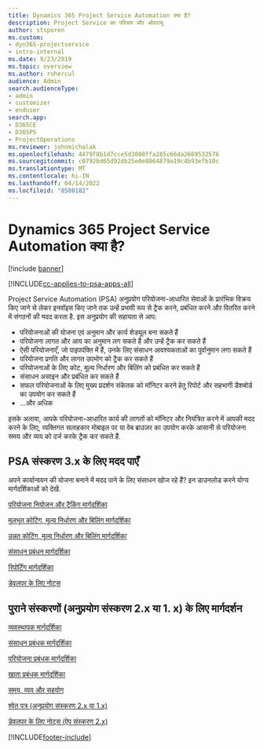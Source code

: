 ```yaml
---
title: Dynamics 365 Project Service Automation क्या है?
description: Project Service का परिचय और ओवरव्यू
author: stsporen
ms.custom:
- dyn365-projectservice
- intro-internal
ms.date: 9/23/2019
ms.topic: overview
ms.author: ruhercul
audience: Admin
search.audienceType:
- admin
- customizer
- enduser
search.app:
- D365CE
- D365PS
- ProjectOperations
ms.reviewer: johnmichalak
ms.openlocfilehash: 4479f8b1d7cce5d3008ffa285c66da2669532576
ms.sourcegitcommit: c0792bd65d92db25e0e8864879a19c4b93efb10c
ms.translationtype: MT
ms.contentlocale: hi-IN
ms.lasthandoff: 04/14/2022
ms.locfileid: "8580182"
---
```

# <a name="what-is-dynamics-365-project-service-automation"></a>Dynamics 365 Project Service Automation क्या है?

[!include [banner](../includes/psa-now-project-operations.md)]

[!INCLUDE[cc-applies-to-psa-apps-all](../includes/cc-applies-to-psa-apps-all.md)]

Project Service Automation (PSA) अनुप्रयोग परियोजना-आधारित सेवाओं के प्रारंभिक विक्रय किए जाने से लेकर इनवॉइस किए जाने तक उन्हें प्रभावी रूप से ट्रैक करने, प्रबंधित करने और वितरित करने में संगठनों की मदद करता है. इस अनुप्रयोग की सहायता से आप:

- परियोजनाओं की योजना एवं अनुमान और कार्य शेड्यूल बना सकते हैं
- परियोजना लागत और आय का अनुमान लग सकते हैं और उन्हें ट्रैक कर सकते हैं
- ऐसी परियोजनाएँ, जो पाइपपंक्ति में हैं, उनके लिए संसाधन आवश्यकताओं का पूर्वानुमान लगा सकते हैं
- परियोजना प्रगति और लागत उपभोग को ट्रैक कर सकते हैं
- परियोजनाओं के लिए कोट, मूल्य निर्धारण और बिलिंग को प्रबंधित कर सकते हैं
- संसाधन असाइन और प्रबंधित कर सकते हैं
- सफल परियोजनाओं के लिए मुख्य प्रदर्शन संकेतक को मॉनिटर करने हेतु रिपोर्ट और सहभागी डैशबोर्ड का उपयोग कर सकते हैं
- ...और अधिक

इसके अलावा, आपके परियोजना-आधारित कार्य की लागतों को मॉनिटर और नियंत्रित करने में आपकी मदद करने के लिए, व्यक्तिगत सलाहकार मोबाइल पर या वेब ब्राउज़र का उपयोग करके आसानी से परियोजना समय और व्यय को दर्ज करके ट्रैक कर सकते हैं.

## <a name="get-help-with-psa-version-3x"></a>PSA संस्करण 3.x के लिए मदद पाएँ
अपने कार्यान्वयन की योजना बनाने में मदद पाने के लिए संसाधन खोज रहे हैं? इन डाउनलोड करने योग्य मार्गदर्शिकाओं को देखें.

 [परियोजना नियोजन और ट्रैकिंग मार्गदर्शिका](../psa/implementation-guides/project-planning-tracking.md)

 [मूलभूत कोटिंग, मूल्य निर्धारण और बिलिंग मार्गदर्शिका](../psa/implementation-guides/begin-quoting-pricing-billing.md)

 [उन्नत कोटिंग, मूल्य निर्धारण और बिलिंग मार्गदर्शिका](../psa/implementation-guides/adv-quoting-pricing-billing.md)

 [संसाधन प्रबंधन मार्गदर्शिका](../psa/implementation-guides/resource-management-guide.md)

 [रिपोर्टिंग मार्गदर्शिका](../psa/implementation-guides/reporting-guide.md)

 [डेवलपर के लिए नोट्स](../psa/developer-guides/overview-dev-notes-v3.x.md)

## <a name="guidance-for-earlier-versions-app-version-2x-or-1x"></a>पुराने संस्करणों (अनुप्रयोग संस्करण 2.x या 1. x) के लिए मार्गदर्शन
 [व्यवस्थापक मार्गदर्शिका](../psa/admin-guide.md)

 [संसाधन प्रबंधक मार्गदर्शिका](../psa/resource-manager-guide.md)

 [परियोजना प्रबंधक मार्गदर्शिका](../psa/project-manager-guide.md)

 [खाता प्रबंधक मार्गदर्शिका](../psa/account-manager-guide.md)

 [समय, व्यय और सहयोग](../psa/time-expense-collaboration-guide.md)

 [श्वेत पत्र (अनुप्रयोग संस्करण 2.x या 1.x)](../psa/white-papers.md)

 [डेवलपर के लिए नोट्स (ऐप संस्करण 2.x)](../psa/developer-guides/add-custom-qoi-forms-v2.x.md)



[!INCLUDE[footer-include](../includes/footer-banner.md)]
